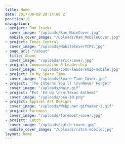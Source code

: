 ```yaml
---
title: Home
date: 2017-09-08 20:14:00 Z
position: 0
navigation:
- project: Ram Trucks
  cover_image: "/uploads/Ram_MainCover.jpg"
  mobile_cover_image: "/uploads/Ram_MobileCover.jpg"
- project: Texas Central
  cover_image: "/uploads/MobileCoverTCP2.jpg"
- page_url: "/about"
  title: About
  cover_image: "/uploads/eric-cover.jpg"
- project: Communication & Leadership
  cover_image: "/uploads/comm-leadership-mobile.jpg"
- project: In My Spare Time
  cover_image: "/uploads/Spare-Time_Cover.jpg"
- project: "The Interns You'll \n\nNever Forget"
  cover_image: "/uploads/Main.gif"
- project: "Put 'Em Up \n\n(Texas Anthem)"
  cover_image: "/uploads/peu-10.png"
- project: Apparel Art Designs
  cover_image: "/uploads/Webp.net-gifmaker-3.gif"
- project: Foremost
  cover_image: "/uploads/foremost-cover.jpg"
- project: Catch
  cover_image: "/uploads/catch-cover.jpg"
  mobile_cover_image: "/uploads/catch-mobile.jpg"
layout: home
---
```


